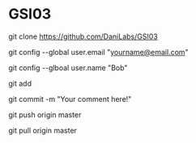 # GSI03

git clone https://github.com/DaniLabs/GSI03

git config --global user.email "yourname@email.com"

git config --glboal user.name "Bob"

git add <filename>

git commit -m "Your comment here!"

git push origin master

git pull origin master
